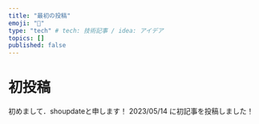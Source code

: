 ```yaml
---
title: "最初の投稿"
emoji: "👋"
type: "tech" # tech: 技術記事 / idea: アイデア
topics: []
published: false
---
```



# 初投稿
初めまして．shoupdateと申します！
2023/05/14 に初記事を投稿しました！